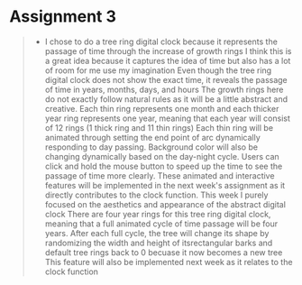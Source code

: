 # Assignment 3

> - I chose to do a tree ring digital clock because it represents the passage of time through the increase of growth rings
> I think this is a great idea because it captures the idea of time but also has a lot of room for me use my imagination
> Even though the tree ring digital clock does not show the exact time, it reveals the passage of time in years, months, days, and hours
> The growth rings here do not exactly follow natural rules as it will be a little abstract and creative. 
> Each thin ring represents one month and each thicker year ring represents one year, meaning that each year will consist of 12 rings (1 thick ring and 11 thin rings)
> Each thin ring will be animated through setting the end point of arc dynamically responding to day passing.
> Background color will also be changing dynamically based on the day-night cycle. 
> Users can click and hold the mouse button to speed up the time to see the passage of time more clearly.
> These animated and interactive features will be implemented in the next week's assignment as it directly contributes to the clock function.
> This week I purely focused on the aesthetics and appearance of the abstract digital clock
> There are four year rings for this tree ring digital clock, meaning that a full animated cycle of time passage will be four years.
> After each full cycle, the tree will change its shape by randomizing the width and height of itsrectangular barks and default tree rings back to 0 becuase it now becomes a new tree
> This feature will also be implemented next week as it relates to the clock function
